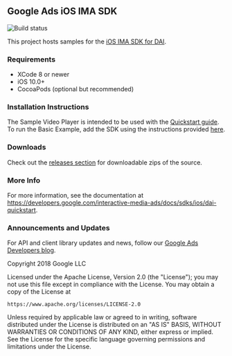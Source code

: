 ## Google Ads iOS IMA SDK

![Build status](https://github.com/googleads/googleads-ima-ios-dai/workflows/Build%20Status/badge.svg?branch=main)

This project hosts samples for the [iOS IMA SDK for DAI](https://developers.google.com/interactive-media-ads/docs/sdks/ios/dai-quickstart).

### Requirements

*   XCode 8 or newer
*   iOS 10.0+
*   CocoaPods (optional but recommended)

### Installation Instructions
The Sample Video Player is intended to be used with the [Quickstart guide](https://developers.google.com/interactive-media-ads/docs/sdks/ios/dai-quickstart).<br />
To run the Basic Example, add the SDK using the instructions provided [here](https://developers.google.com/interactive-media-ads/docs/sdks/ios/dai-quickstart#add-the-sdk-to-the-xcode-project).

### Downloads

Check out the
[releases section](https://github.com/googleads/googleads-ima-ios-dai/releases)
for downloadable zips of the source.

### More Info
For more information, see the documentation at https://developers.google.com/interactive-media-ads/docs/sdks/ios/dai-quickstart.

### Announcements and Updates

For API and client library updates and news, follow our
[Google Ads Developers blog](http://googleadsdeveloper.blogspot.com/).

Copyright 2018 Google LLC

Licensed under the Apache License, Version 2.0 (the "License");
you may not use this file except in compliance with the License.
You may obtain a copy of the License at

    https://www.apache.org/licenses/LICENSE-2.0

Unless required by applicable law or agreed to in writing, software
distributed under the License is distributed on an "AS IS" BASIS,
WITHOUT WARRANTIES OR CONDITIONS OF ANY KIND, either express or implied.
See the License for the specific language governing permissions and
limitations under the License.
